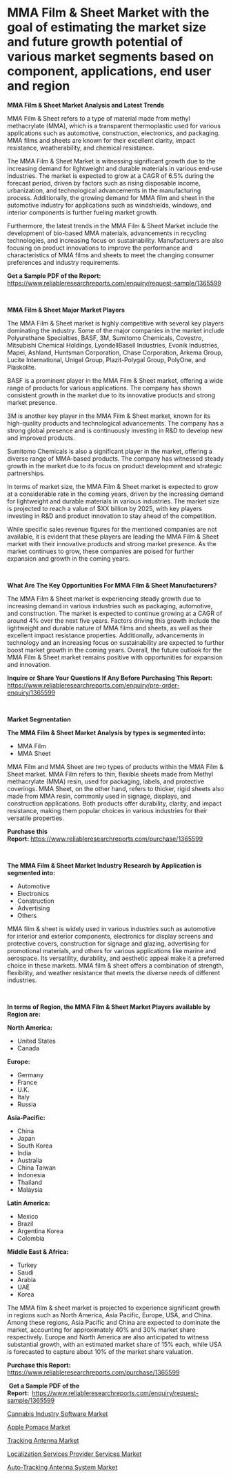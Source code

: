 <p><h1>MMA Film & Sheet Market with the goal of estimating the market size and future growth potential of various market segments based on component, applications, end user and region</h1></p><p><strong>MMA Film & Sheet Market Analysis and Latest Trends</strong></p>
<p><p>MMA Film & Sheet refers to a type of material made from methyl methacrylate (MMA), which is a transparent thermoplastic used for various applications such as automotive, construction, electronics, and packaging. MMA films and sheets are known for their excellent clarity, impact resistance, weatherability, and chemical resistance.</p><p>The MMA Film & Sheet Market is witnessing significant growth due to the increasing demand for lightweight and durable materials in various end-use industries. The market is expected to grow at a CAGR of 6.5% during the forecast period, driven by factors such as rising disposable income, urbanization, and technological advancements in the manufacturing process. Additionally, the growing demand for MMA film and sheet in the automotive industry for applications such as windshields, windows, and interior components is further fueling market growth.</p><p>Furthermore, the latest trends in the MMA Film & Sheet Market include the development of bio-based MMA materials, advancements in recycling technologies, and increasing focus on sustainability. Manufacturers are also focusing on product innovations to improve the performance and characteristics of MMA films and sheets to meet the changing consumer preferences and industry requirements.</p></p>
<p><strong>Get a Sample PDF of the Report:&nbsp;</strong> <a href="https://www.reliableresearchreports.com/enquiry/request-sample/1365599">https://www.reliableresearchreports.com/enquiry/request-sample/1365599</a></p>
<p>&nbsp;</p>
<p><strong>MMA Film & Sheet Major Market Players</strong></p>
<p><p>The MMA Film & Sheet market is highly competitive with several key players dominating the industry. Some of the major companies in the market include Polyurethane Specialties, BASF, 3M, Sumitomo Chemicals, Covestro, Mitsubishi Chemical Holdings, LyondellBasell Industries, Evonik Industries, Mapei, Ashland, Huntsman Corporation, Chase Corporation, Arkema Group, Lucite International, Unigel Group, Plazit-Polygal Group, PolyOne, and Plaskolite.</p><p>BASF is a prominent player in the MMA Film & Sheet market, offering a wide range of products for various applications. The company has shown consistent growth in the market due to its innovative products and strong market presence.</p><p>3M is another key player in the MMA Film & Sheet market, known for its high-quality products and technological advancements. The company has a strong global presence and is continuously investing in R&D to develop new and improved products.</p><p>Sumitomo Chemicals is also a significant player in the market, offering a diverse range of MMA-based products. The company has witnessed steady growth in the market due to its focus on product development and strategic partnerships.</p><p>In terms of market size, the MMA Film & Sheet market is expected to grow at a considerable rate in the coming years, driven by the increasing demand for lightweight and durable materials in various industries. The market size is projected to reach a value of $XX billion by 2025, with key players investing in R&D and product innovation to stay ahead of the competition.</p><p>While specific sales revenue figures for the mentioned companies are not available, it is evident that these players are leading the MMA Film & Sheet market with their innovative products and strong market presence. As the market continues to grow, these companies are poised for further expansion and growth in the coming years.</p></p>
<p>&nbsp;</p>
<p><strong>What Are The Key Opportunities For MMA Film & Sheet Manufacturers?</strong></p>
<p><p>The MMA Film & Sheet market is experiencing steady growth due to increasing demand in various industries such as packaging, automotive, and construction. The market is expected to continue growing at a CAGR of around 4% over the next five years. Factors driving this growth include the lightweight and durable nature of MMA films and sheets, as well as their excellent impact resistance properties. Additionally, advancements in technology and an increasing focus on sustainability are expected to further boost market growth in the coming years. Overall, the future outlook for the MMA Film & Sheet market remains positive with opportunities for expansion and innovation.</p></p>
<p><strong>Inquire or Share Your Questions If Any Before Purchasing This Report:</strong> <a href="https://www.reliableresearchreports.com/enquiry/pre-order-enquiry/1365599">https://www.reliableresearchreports.com/enquiry/pre-order-enquiry/1365599</a></p>
<p>&nbsp;</p>
<p><strong>Market Segmentation</strong></p>
<p><strong>The MMA Film & Sheet Market Analysis by types is segmented into:</strong></p>
<p><ul><li>MMA Film</li><li>MMA Sheet</li></ul></p>
<p><p>MMA Film and MMA Sheet are two types of products within the MMA Film & Sheet market. MMA Film refers to thin, flexible sheets made from Methyl methacrylate (MMA) resin, used for packaging, labels, and protective coverings. MMA Sheet, on the other hand, refers to thicker, rigid sheets also made from MMA resin, commonly used in signage, displays, and construction applications. Both products offer durability, clarity, and impact resistance, making them popular choices in various industries for their versatile properties.</p></p>
<p><strong>Purchase this Report:&nbsp;</strong><a href="https://www.reliableresearchreports.com/purchase/1365599">https://www.reliableresearchreports.com/purchase/1365599</a></p>
<p>&nbsp;</p>
<p><strong>The MMA Film & Sheet Market Industry Research by Application is segmented into:</strong></p>
<p><ul><li>Automotive</li><li>Electronics</li><li>Construction</li><li>Advertising</li><li>Others</li></ul></p>
<p><p>MMA film & sheet is widely used in various industries such as automotive for interior and exterior components, electronics for display screens and protective covers, construction for signage and glazing, advertising for promotional materials, and others for various applications like marine and aerospace. Its versatility, durability, and aesthetic appeal make it a preferred choice in these markets. MMA film & sheet offers a combination of strength, flexibility, and weather resistance that meets the diverse needs of different industries.</p></p>
<p>&nbsp;</p>
<p><strong>In terms of Region, the MMA Film & Sheet Market Players available by Region are:</strong></p>
<p>
    <p> <strong> North America: </strong>
        <ul>
            <li>United States</li>
            <li>Canada</li>
        </ul>
        </p> 
    <p> <strong> Europe: </strong>
        <ul>
            <li>Germany</li>
            <li>France</li>
            <li>U.K.</li>
            <li>Italy</li>
            <li>Russia</li>
        </ul>
        </p> 
    <p> <strong> Asia-Pacific: </strong>
        <ul>
            <li>China</li>
            <li>Japan</li>
            <li>South Korea</li>
            <li>India</li>
            <li>Australia</li>
            <li>China Taiwan</li>
            <li>Indonesia</li>
            <li>Thailand</li>
            <li>Malaysia</li>
        </ul>
        </p> 
    <p> <strong> Latin America: </strong>
        <ul>
            <li>Mexico</li>
            <li>Brazil</li>
            <li>Argentina Korea</li>
            <li>Colombia</li>
        </ul>
        </p> 
    <p> <strong> Middle East & Africa: </strong>
        <ul>
            <li>Turkey</li>
            <li>Saudi</li>
            <li>Arabia</li>
            <li>UAE</li>
            <li>Korea</li>
        </ul>
    </p>
    </p>
<p><p>The MMA film & sheet market is projected to experience significant growth in regions such as North America, Asia Pacific, Europe, USA, and China. Among these regions, Asia Pacific and China are expected to dominate the market, accounting for approximately 40% and 30% market share respectively. Europe and North America are also anticipated to witness substantial growth, with an estimated market share of 15% each, while USA is forecasted to capture about 10% of the market share valuation.</p></p>
<p><strong>Purchase this Report: </strong><a href="https://www.reliableresearchreports.com/purchase/1365599">https://www.reliableresearchreports.com/purchase/1365599</a></p>
<p>&nbsp;<strong>Get a Sample PDF of the Report:&nbsp;&nbsp;</strong><a href="https://www.reliableresearchreports.com/enquiry/request-sample/1365599">https://www.reliableresearchreports.com/enquiry/request-sample/1365599</a></p>
<p><strong></strong></p>
<p><p><a href="https://issuu.com/reportprime-2/docs/cannabis-industry-software-market-size-2030.pptx">Cannabis Industry Software Market</a></p><p><a href="https://github.com/WillieWoodard/Market-Research-Report-List-3/blob/main/apple-pomace-market.md">Apple Pomace Market</a></p><p><a href="https://github.com/marloy8/Market-Research-Report-List-3/blob/main/tracking-antenna-market.md">Tracking Antenna Market</a></p><p><a href="https://issuu.com/reportprime-2/docs/localization-services-provider-services-market-siz">Localization Services Provider Services Market</a></p><p><a href="https://github.com/sougarounis/Market-Research-Report-List-1/blob/main/auto-tracking-antenna-system-market.md">Auto-Tracking Antenna System Market</a></p></p>